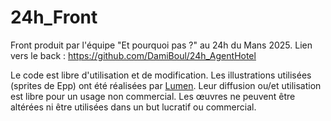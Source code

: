 # 24h_Front

Front produit par l'équipe "Et pourquoi pas ?" au 24h du Mans 2025. Lien vers le back : https://github.com/DamiBoul/24h_AgentHotel

Le code est libre d'utilisation et de modification. Les illustrations utilisées (sprites de Epp) ont été réalisées par [Lumen](https://lumenlumen.github.io/CoinDessin/accueil). Leur diffusion ou/et utilisation est libre pour un usage non commercial. Les œuvres ne peuvent être altérées ni être utilisées dans un but lucratif ou commercial.
